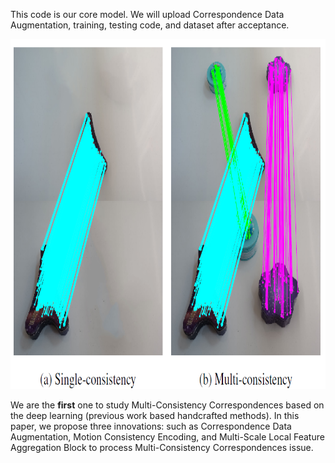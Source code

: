 This code is our core model. We will upload Correspondence Data Augmentation, training, testing code, and dataset after acceptance. 

<div align=center><img src=https://github.com/CSX777/LMC/blob/main/IMG.png width="716" height="560" ></div>

We are the **first** one to study Multi-Consistency Correspondences based on the deep learning (previous work based handcrafted methods). In this paper, we propose three innovations: such as Correspondence Data Augmentation, Motion Consistency Encoding, and Multi-Scale Local Feature Aggregation Block to process Multi-Consistency Correspondences issue.  
